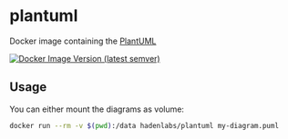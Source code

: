 # plantuml

Docker image containing the [PlantUML](https://github.com/plantuml/plantuml)

[![Docker Image Version (latest semver)](https://img.shields.io/docker/v/hadenlabs/plantuml?sort=semver)](https://hub.docker.com/r/hadenlabs/plantuml)

## Usage

You can either mount the diagrams as volume:

```bash
docker run --rm -v $(pwd):/data hadenlabs/plantuml my-diagram.puml
```
